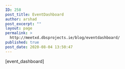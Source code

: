 ```yaml
---
ID: 258
post_title: EventDashboard
author: arshad
post_excerpt: ""
layout: page
permalink: >
  http://meetxd.dbsprojects.ie/blog/eventdashboard/
published: true
post_date: 2020-08-04 13:50:47
---
```

<!-- wp:shortcode -->
[event_dashboard]
<!-- /wp:shortcode -->

<!-- wp:paragraph -->
<p></p>
<!-- /wp:paragraph -->